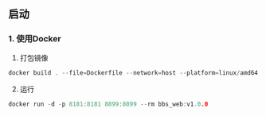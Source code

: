 





## 启动

### 1. 使用Docker

1. 打包镜像
```go
docker build . --file=Dockerfile --network=host --platform=linux/amd64 -t bbs_web:v1.0.0
```

2. 运行

```go
docker run -d -p 8181:8181 8899:8899 --rm bbs_web:v1.0.0
```
